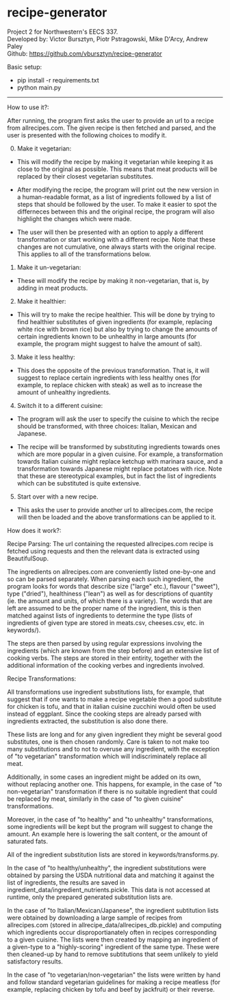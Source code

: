 # recipe-generator
Project 2 for Northwestern's EECS 337.  
Developed by: Victor Bursztyn, Piotr Pstragowski, Mike D'Arcy, Andrew Paley  
Github: https://github.com/vbursztyn/recipe-generator

Basic setup:

* pip install -r requirements.txt
* python main.py

---

How to use it?:  

After running, the program first asks the user to provide an url to a recipe from allrecipes.com. The given recipe is then fetched and parsed, and the user is presented with the following choices to modify it. 

0. Make it vegetarian: 

- This will modify the recipe by making it vegetarian while keeping it as close to the original as possible. This means that meat products will be replaced by their closest vegetarian substitutes. 

- After modifying the recipe, the program will print out the new version in a human-readable format, as a list of ingredients followed by a list of steps that should be followed by the user. To make it easier to spot the differneces between this and the original recipe, the program will also highlight the changes which were made. 

- The user will then be presented with an option to apply a different transformation or start working with a different recipe. Note that these changes are not cumulative, one always starts with the original recipe. This applies to all of the transformations below. 

1. Make it un-vegetarian: 

- These will modify the recipe by making it non-vegetarian, that is, by adding in meat products. 

2. Make it healthier: 

- This will try to make the recipe healthier. This will be done by trying to find healthier substitutes of given ingredients (for example, replacing white rice with brown rice) but also by trying to change the amounts of certain ingredients known to be unhealthy in large amounts (for example, the program might suggest to halve the amount of salt). 

3. Make it less healthy: 

- This does the opposite of the previous transformation. That is, it will suggest to replace certain ingredients with less healthy ones (for example, to replace chicken with steak) as well as to increase the amount of unhealthy ingredients. 

4. Switch it to a different cuisine: 

- The program will ask the user to specify the cuisine to which the recipe should be transformed, with three choices: Italian, Mexican and Japanese.

- The recipe will be transformed by substituting ingredients towards ones which are more popular in a given cuisine. For example, a transformation towards Italian cuisine might replace ketchup with marinara sauce, and a transformation towards Japanese might replace potatoes with rice. Note that these are stereotypical examples, but in fact the list of ingredients which can be substituted is quite extensive. 

5. Start over with a new recipe.

- This asks the user to provide another url to allrecipes.com, the recipe will then be loaded and the above transformations can be applied to it. 

How does it work?: 

Recipe Parsing: The url containing the requested allrecipes.com recipe is fetched using requests and then the relevant data is extracted using BeautifulSoup. 

The ingredients on allrecipes.com are conveniently listed one-by-one and so can be parsed separately. When parsing each such ingredient, the program looks for words that describe size ("large" etc.), flavour ("sweet"), type ("dried"), healthiness ("lean") as well as for descriptions of quantity (ie. the amount and units, of which there is a variety). The words that are left are assumed to be the proper name of the ingredient, this is then matched against lists of ingredients to determine the type (lists of ingredients of given type are stored in meats.csv, cheeses.csv, etc. in keywords/). 

The steps are then parsed by using regular expressions involving the ingredients (which are known from the step before) and an extensive list of cooking verbs. The steps are stored in their entirity, together with the additional information of the cooking verbes and ingredients involved. 

Recipe Transformations: 

All transformations use ingredient substitutions lists, for example, that suggest that if one wants to make a recipe vegetable then a good substitute for chicken is tofu, and that in italian cuisine zucchini would often be used instead of eggplant. Since the cooking steps are already parsed with ingredients extracted, the substitution is also done there. 

These lists are long and for any given ingredient they might be several good substitutes, one is then chosen randomly. Care is taken to not make too many substitutions and to not to overuse any ingredient, with the exception of "to vegetarian" transformation which will indiscriminately replace all meat. 

Additionally, in some cases an ingredient might be added on its own, without replacing another one. This happens, for example, in the case of "to non-vegetarian" transformation if there is no suitable ingredient that could be replaced by meat, similarly in the case of "to given cuisine" transformations. 

Moreover, in the case of "to healthy" and "to unhealthy" transformations, some ingredients will be kept but the program will suggest to change the amount. An example here is lowering the salt content, or the amount of saturated fats. 

All of the ingredient substitution lists are stored in keywords/transforms.py. 

In the case of "to healthy/unhealthy", the ingredient substitutions were obtained by parsing the USDA nutritional data and matching it against the list of ingredients, the results are saved in ingredient_data/ingredient_nutrients.pickle. This data is not accessed at runtime, only the prepared generated substitution lists are. 

In the case of "to Italian/Mexican/Japanese", the ingredient subtitution lists were obtained by downloading a large sample of recipes from allrecipes.com (stored in allrecipe_data/allrecipes_db.pickle) and computing which ingredients occur disproportianately often in recipes corresponding to a given cuisine. The lists were then created by mapping an ingredient of a given-type to a "highly-scoring" ingredient of the same type. These were then cleaned-up by hand to remove subtitutions that seem unlikely to yield satisfactory results. 

In the case of "to vegetarian/non-vegetarian" the lists were written by hand and follow standard vegetarian guidelines for making a recipe meatless (for example, replacing chicken by tofu and beef by jackfruit) or their reverse.